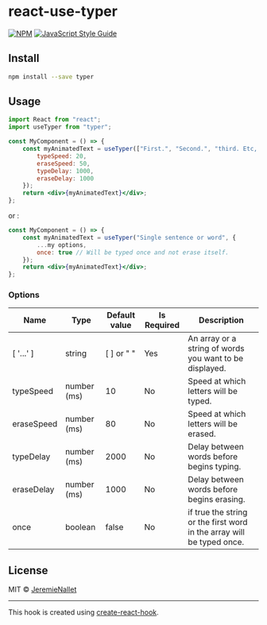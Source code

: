 # react-use-typer

[![NPM](https://img.shields.io/npm/v/typer.svg)](https://www.npmjs.com/package/typer) [![JavaScript Style Guide](https://img.shields.io/badge/code_style-standard-brightgreen.svg)](https://standardjs.com)

## Install

```bash
npm install --save typer
```

## Usage

```jsx
import React from "react";
import useTyper from "typer";

const MyComponent = () => {
    const myAnimatedText = useTyper(["First.", "Second.", "third. Etc, ..."], {
        typeSpeed: 20,
        eraseSpeed: 50,
        typeDelay: 1000,
        eraseDelay: 1000
    });
    return <div>{myAnimatedText}</div>;
};
```

or :

```jsx
const MyComponent = () => {
    const myAnimatedText = useTyper("Single sentence or word", {
        ...my options,
        once: true // Will be typed once and not erase itself.
    });
    return <div>{myAnimatedText}</div>;
};
```

### Options

| Name       | Type        | Default value | Is Required | Description                                                           |
| ---------- | ----------- | ------------- | ----------- | --------------------------------------------------------------------- |
| [ '...' ]  | string      | [ ] or " "    | Yes         | An array or a string of words you want to be displayed.               |
| typeSpeed  | number (ms) | 10            | No          | Speed at which letters will be typed.                                 |
| eraseSpeed | number (ms) | 80            | No          | Speed at which letters will be erased.                                |
| typeDelay  | number (ms) | 2000          | No          | Delay between words before begins typing.                             |
| eraseDelay | number (ms) | 1000          | No          | Delay between words before begins erasing.                            |
| once       | boolean     | false         | No          | if true the string or the first word in the array will be typed once. |

## License

MIT © [JeremieNallet](https://github.com/JeremieNallet)

---

This hook is created using [create-react-hook](https://github.com/hermanya/create-react-hook).
